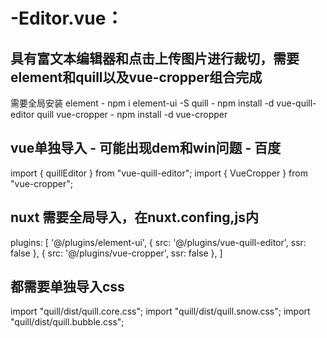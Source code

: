 # -Editor.vue：
具有富文本编辑器和点击上传图片进行裁切，需要element和quill以及vue-cropper组合完成
---
需要全局安装
element - npm i element-ui -S
quill - npm install -d vue-quill-editor quill 
vue-cropper - npm install -d vue-cropper

## vue单独导入 - 可能出现dem和win问题 - 百度
import { quillEditor } from "vue-quill-editor";
import { VueCropper } from "vue-cropper";

##  nuxt 需要全局导入，在nuxt.confing,js内
  plugins: [
   '@/plugins/element-ui',
    { src: '@/plugins/vue-quill-editor', ssr: false },
    { src: '@/plugins/vue-cropper', ssr: false },
    ]
##  都需要单独导入css
import "quill/dist/quill.core.css";
import "quill/dist/quill.snow.css";
import "quill/dist/quill.bubble.css";
